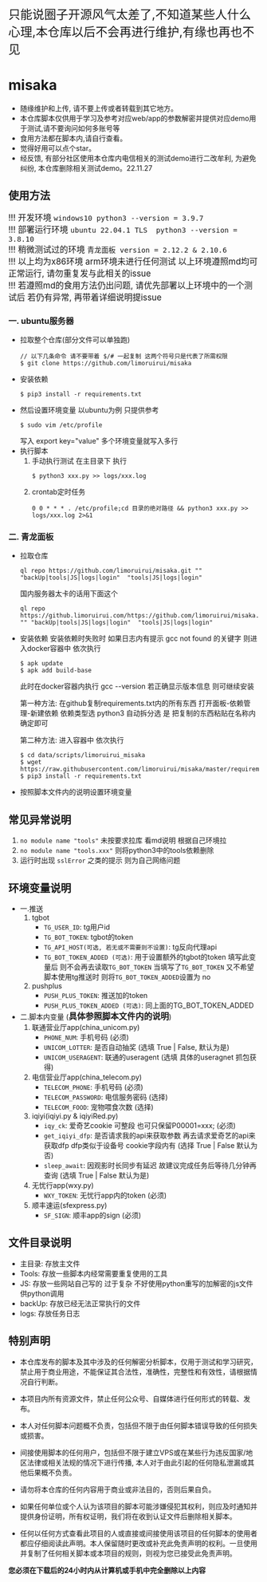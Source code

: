 <font size=5>只能说圈子开源风气太差了,不知道某些人什么心理,本仓库以后不会再进行维护,有缘也再也不见 </font>
# misaka
- 随缘维护和上传, 请不要上传或者转载到其它地方。
- 本仓库脚本仅供用于学习及参考对应web/app的参数解密并提供对应demo用于测试,请不要询问如何多账号等
- 食用方法都在脚本内,请自行查看。
- 觉得好用可以点个star。
- 经反馈, 有部分社区使用本仓库内电信相关的测试demo进行二改牟利, 为避免纠纷, 本仓库删除相关测试demo。22.11.27
## 使用方法
<big>
!!! 开发环境 <code>windows10 python3 --version = 3.9.7</code><br>
!!! 部署运行环境 <code>ubuntu 22.04.1 TLS  python3 --version = 3.8.10</code><br>
!!! 稍微测试过的环境 <code>青龙面板 version = 2.12.2 & 2.10.6</code><br>
!!! 以上均为x86环境 arm环境未进行任何测试 以上环境遵照md均可正常运行, 请勿重复发与此相关的issue<br>
!!! 若遵照md的食用方法仍出问题, 请优先部署以上环境中的一个测试后 若仍有异常, 再带着详细说明提issue<br></big>

### 一. ubuntu服务器
- 拉取整个仓库(部分文件可以单独跑)
  ```console
  // 以下几条命令 请不要带着 $/# 一起复制 这两个符号只是代表了所需权限
  $ git clone https://github.com/limoruirui/misaka
  ```
- 安装依赖
  ```console
  $ pip3 install -r requirements.txt
  ```
- 然后设置环境变量 以ubuntu为例 只提供参考
  ```console
  $ sudo vim /etc/profile
  ```
  写入 export key="value" 多个环境变量就写入多行
- 执行脚本
  1. 手动执行测试 在主目录下 执行
     ```console
     $ python3 xxx.py >> logs/xxx.log
     ```
  2. crontab定时任务
     ```console
     0 0 * * * . /etc/profile;cd 目录的绝对路径 && python3 xxx.py >> logs/xxx.log 2>&1
     ```
### 二. 青龙面板
- 拉取仓库
  ```console
  ql repo https://github.com/limoruirui/misaka.git "" "backUp|tools|JS|logs|login"  "tools|JS|logs|login"
  ```
  国内服务器太卡的话用下面这个
  ```console
  ql repo https://github.limoruirui.com/https://github.com/limoruirui/misaka.git "" "backUp|tools|JS|logs|login"  "tools|JS|logs|login"
  ```
- 安装依赖
  安装依赖时失败时 如果日志内有提示 gcc not found 的关键字 则进入docker容器中 依次执行
  ```console
  $ apk update
  $ apk add build-base
  ```
  此时在docker容器内执行 gcc --version 若正确显示版本信息 则可继续安装
  
  第一种方法: 在github复制requirements.txt内的所有东西 
  打开面板-依赖管理-新建依赖 依赖类型选 python3 自动拆分选 是 把复制的东西粘贴在名称内 确定即可
  
  第二种方法: 进入容器中 依次执行
  ```console
  $ cd data/scripts/limoruirui_misaka
  $ wget https://raw.githubusercontent.com/limoruirui/misaka/master/requirements.txt
  $ pip3 install -r requirements.txt
  ```
- 按照脚本文件内的说明设置环境变量
## 常见异常说明
1. `no module name "tools"` 未按要求拉库 看md说明 根据自己环境拉
2. `no module name "tools.xxx"` 则将python3中的tools依赖删除
3. 运行时出现 `sslError` 之类的提示 则为自己网络问题
## 环境变量说明 
- 一.推送
  1. tgbot 
     - `TG_USER_ID`: tg用户id
     - `TG_BOT_TOKEN`:  tgbot的token
     - `TG_API_HOST(可选, 若无或不需要则不设置)`: tg反向代理api
     - `TG_BOT_TOKEN_ADDED (可选)`: 用于设置额外的tgbot的token 填写此变量后 则不会再去读取`TG_BOT_TOKEN` 当填写了`TG_BOT_TOKEN` 又不希望脚本使用tg推送时 则将`TG_BOT_TOKEN_ADDED`设置为 no
  2. pushplus
     - `PUSH_PLUS_TOKEN`: 推送加的token
     - `PUSH_PLUS_TOKEN_ADDED (可选)`: 同上面的TG_BOT_TOKEN_ADDED
- 二.脚本内变量 (**<big>具体参照脚本文件内的说明</big>**)
  1. 联通营业厅app(china_unicom.py)
     - `PHONE_NUM`: 手机号码 (必须)
     - `UNICOM_LOTTER`: 是否自动抽奖 (选填 True | False, 默认为是)
     - `UNICOM_USERAGENT`: 联通的useragent (选填 具体的useragnet 抓包获得)
  2. 电信营业厅app(china_telecom.py)
     - `TELECOM_PHONE`: 手机号码 (必须)
     - `TELECOM_PASSWORD`: 电信服务密码 (选择)
     - `TELECOM_FOOD`: 宠物喂食次数 (选择)
  3. iqiyi(iqiyi.py & iqiyiRed.py)
     - `iqy_ck`: 爱奇艺cookie 可整段 也可只保留P00001=xxx; (必须)
     - `get_iqiyi_dfp`: 是否请求我的api来获取参数 再去请求爱奇艺的api来获取dfp dfp类似于设备号 cookie字段内有 (选择 True | False 默认为否)
     - `sleep_await`: 因观影时长同步有延迟 故建议完成任务后等待几分钟再查询 (选填 True | False 默认为是)
  4. 无忧行app(wxy.py)
     - `WXY_TOKEN`: 无忧行app内的token (必须)
  5. 顺丰速运(sfexpress.py)
     - `SF_SIGN`: 顺丰app的sign (必须)
## 文件目录说明
- 主目录: 存放主文件
- Tools: 存放一些脚本内经常需要重复使用的工具
- JS: 存放一些网站自己写的 过于复杂 不好使用python重写的加解密的js文件供python调用
- backUp: 存放已经无法正常执行的文件
- logs: 存放任务日志
## 特别声明

- 本仓库发布的脚本及其中涉及的任何解密分析脚本，仅用于测试和学习研究，禁止用于商业用途，不能保证其合法性，准确性，完整性和有效性，请根据情况自行判断。

- 本项目内所有资源文件，禁止任何公众号、自媒体进行任何形式的转载、发布。

- 本人对任何脚本问题概不负责，包括但不限于由任何脚本错误导致的任何损失或损害。

- 间接使用脚本的任何用户，包括但不限于建立VPS或在某些行为违反国家/地区法律或相关法规的情况下进行传播, 本人对于由此引起的任何隐私泄漏或其他后果概不负责。

- 请勿将本仓库的任何内容用于商业或非法目的，否则后果自负。

- 如果任何单位或个人认为该项目的脚本可能涉嫌侵犯其权利，则应及时通知并提供身份证明，所有权证明，我们将在收到认证文件后删除相关脚本。

- 任何以任何方式查看此项目的人或直接或间接使用该项目的任何脚本的使用者都应仔细阅读此声明。本人保留随时更改或补充此免责声明的权利。一旦使用并复制了任何相关脚本或本项目的规则，则视为您已接受此免责声明。

**您必须在下载后的24小时内从计算机或手机中完全删除以上内容**
